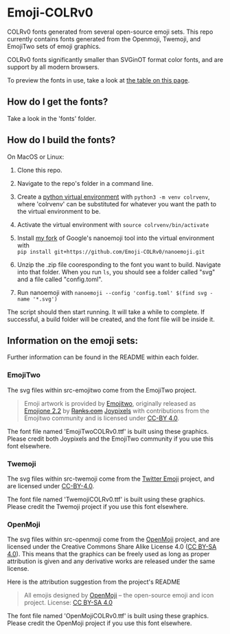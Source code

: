 # Emoji-COLRv0
COLRv0 fonts generated from several open-source emoji sets. This repo currently contains fonts generated from the Openmoji, Twemoji, and EmojiTwo sets of emoji graphics.

COLRv0 fonts significantly smaller than SVGinOT format color fonts, and are support by all modern browsers. 

To preview the fonts in use, take a look at [the table on this page](https://emoji-colrv0.github.io/Emoji-COLRv0/emojitable).


## How do I get the fonts?

Take a look in the 'fonts' folder. 



## How do I build the fonts?

On MacOS or Linux:

1. Clone this repo.
2. Navigate to the repo's folder in a command line.
3. Create a [python virtual environment](https://docs.python.org/3/library/venv.html) with `python3 -m venv colrvenv`, where 'colrvenv' can be substituted for whatever you want the path to the virtual environment to be.
4. Activate the virtual environment with `source colrvenv/bin/activate`
5. Install [my fork](https://github.com/Emoji-COLRv0/nanoemoji) of Google's nanoemoji tool into the virtual environment with  
    `pip install git+https://github.com/Emoji-COLRv0/nanoemoji.git`

6. Unzip the .zip file cooresponding to the font you want to build. Navigate into that folder. When you run `ls`, you should see a folder called "svg" and a file called "config.toml".
7. Run nanoemoji with `nanoemoji --config 'config.toml' $(find svg -name '*.svg')`

The script should then start running. It will take a while to complete. If successful, a build folder will be created, and the font file will be inside it.





## Information on the emoji sets:

Further information can be found in the README within each folder.


### EmojiTwo

The svg files within src-emojitwo come from the EmojiTwo project.

> Emoji artwork is provided by [Emojitwo](https://emojitwo.github.io/), 
> originally released as [Emojione 2.2](https://www.emojione.com) by ~~[Ranks.com](http://www.ranks.com)~~ [Joypixels](https://blog.joypixels.com/emojione-is-now-joypixels/)
> with contributions from the Emojitwo community
> and is licensed under [CC-BY 4.0](https://creativecommons.org/licenses/by/4.0/legalcode).

The font file named 'EmojiTwoCOLRv0.ttf' is built using these graphics.
Please credit both Joypixels and the EmojiTwo community if you use this font elsewhere.



### Twemoji

The svg files within src-twemoji come from the [Twitter Emoji](https://github.com/twitter/twemoji) project, 
and are licensed under [CC-BY-4.0](https://creativecommons.org/licenses/by/4.0/legalcode).

The font file named 'TwemojiCOLRv0.ttf' is built using these graphics.
Please credit the Twemoji project if you use this font elsewhere.



### OpenMoji

The svg files within src-openmoji come from the [OpenMoji](https://github.com/hfg-gmuend/openmoji) project, 
and are licensed under the Creative Commons Share Alike License 4.0 ([CC BY-SA 4.0](https://creativecommons.org/licenses/by-sa/4.0/)).
This means that the graphics can be freely used as long as proper attribution is given and any derivative works are released under the same license.

Here is the attribution suggestion from the project's README

> All emojis designed by [OpenMoji](https://openmoji.org/) – the open-source emoji and icon project. License: [CC BY-SA 4.0](https://creativecommons.org/licenses/by-sa/4.0/#)

The font file named 'OpenMojiCOLRv0.ttf' is built using these graphics.
Please credit the OpenMoji project if you use this font elsewhere.


